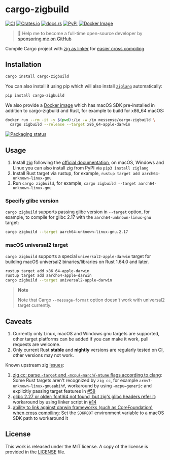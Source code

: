 # cargo-zigbuild

[![CI](https://github.com/rust-cross/cargo-zigbuild/workflows/CI/badge.svg)](https://github.com/rust-cross/cargo-zigbuild/actions?query=workflow%3ACI)
[![Crates.io](https://img.shields.io/crates/v/cargo-zigbuild.svg)](https://crates.io/crates/cargo-zigbuild)
[![docs.rs](https://docs.rs/cargo-zigbuild/badge.svg)](https://docs.rs/cargo-zigbuild/)
[![PyPI](https://img.shields.io/pypi/v/cargo-zigbuild.svg)](https://pypi.org/project/cargo-zigbuild)
[![Docker Image](https://img.shields.io/docker/pulls/messense/cargo-zigbuild.svg?maxAge=2592000)](https://hub.docker.com/r/messense/cargo-zigbuild/)

> 🚀 Help me to become a full-time open-source developer by [sponsoring me on GitHub](https://github.com/sponsors/messense)

Compile Cargo project with [zig as linker](https://andrewkelley.me/post/zig-cc-powerful-drop-in-replacement-gcc-clang.html) for [easier cross compiling](https://actually.fyi/posts/zig-makes-rust-cross-compilation-just-work/).

## Installation

```bash
cargo install cargo-zigbuild
```

You can also install it using pip which will also install [`ziglang`](https://pypi.org/project/ziglang/) automatically:

```bash
pip install cargo-zigbuild
```

We also provide a [Docker image](https://hub.docker.com/r/messense/cargo-zigbuild) which has macOS SDK pre-installed in addition to cargo-zigbuild and Rust,
for example to build for x86_64 macOS:

```bash
docker run --rm -it -v $(pwd):/io -w /io messense/cargo-zigbuild \
  cargo zigbuild --release --target x86_64-apple-darwin
```

[![Packaging status](https://repology.org/badge/vertical-allrepos/cargo-zigbuild.svg?columns=4)](https://repology.org/project/cargo-zigbuild/versions)

## Usage

1. Install [zig](https://ziglang.org/) following the [official documentation](https://ziglang.org/learn/getting-started/#installing-zig),
on macOS, Windows and Linux you can also install zig from PyPI via `pip3 install ziglang`
2. Install Rust target via rustup, for example, `rustup target add aarch64-unknown-linux-gnu`
3. Run `cargo zigbuild`, for example, `cargo zigbuild --target aarch64-unknown-linux-gnu`

### Specify glibc version

`cargo zigbuild` supports passing glibc version in `--target` option, for example,
to compile for glibc 2.17 with the `aarch64-unknown-linux-gnu` target:

```bash
cargo zigbuild --target aarch64-unknown-linux-gnu.2.17
```

### macOS universal2 target

`cargo zigbuild` supports a special `universal2-apple-darwin` target for building macOS universal2 binaries/libraries on Rust 1.64.0 and later.

```bash
rustup target add x86_64-apple-darwin
rustup target add aarch64-apple-darwin
cargo zigbuild --target universal2-apple-darwin
```

> **Note**
>
> Note that Cargo `--message-format` option doesn't work with universal2 target currently.

## Caveats

1. Currently only Linux, macOS and Windows gnu targets are supported,
   other target platforms can be added if you can make it work,
   pull requests are welcome.
2. Only current Rust **stable** and **nightly** versions are regularly tested on CI, other versions may not work.

Known upstream zig [issues](https://github.com/ziglang/zig/labels/zig%20cc):

1. [zig cc: parse `-target` and `-mcpu`/`-march`/`-mtune` flags according to clang](https://github.com/ziglang/zig/issues/4911):
   Some Rust targets aren't recognized by `zig cc`, for example `armv7-unknown-linux-gnueabihf`, workaround by using `-mcpu=generic` and
   explicitly passing target features in [#58](https://github.com/rust-cross/cargo-zigbuild/pull/58)
2. [glibc 2.27 or older: fcntl64 not found, but zig's glibc headers refer it](https://github.com/ziglang/zig/issues/9485): workaround by
   using linker script in [#14](https://github.com/rust-cross/cargo-zigbuild/pull/14)
3. [ability to link against darwin frameworks (such as CoreFoundation) when cross compiling](https://github.com/ziglang/zig/issues/1349):
   Set the `SDKROOT` environment variable to a macOS SDK path to workaround it

## License

This work is released under the MIT license. A copy of the license is provided
in the [LICENSE](./LICENSE) file.
